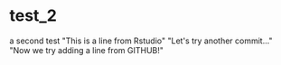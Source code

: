 # test_2
a second test
"This is a line from Rstudio"
"Let's try another commit..."
"Now we try adding a line from GITHUB!"
